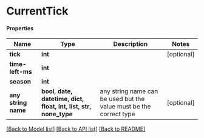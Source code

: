 # CurrentTick

#### Properties
Name | Type | Description | Notes
------------ | ------------- | ------------- | -------------
**tick** | **int** |  | [optional] 
**time-left-ms** | **int** |  | 
**season** | **int** |  | 
**any string name** | **bool, date, datetime, dict, float, int, list, str, none_type** | any string name can be used but the value must be the correct type | [optional]

[[Back to Model list]](../README.md#documentation-for-models) [[Back to API list]](../README.md#documentation-for-api-endpoints) [[Back to README]](../README.md)


